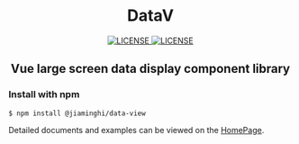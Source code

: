 <h1 align="center">DataV</h1>

<p align="center">
    <a href="https://github.com/jiaming743/datav/blob/master/LICENSE">
      <img src="https://img.shields.io/github/license/jiaming743/datav.svg" alt="LICENSE" />
    </a>
    <a href="https://www.npmjs.com/package/@jiaminghi/datav">
      <img src="https://img.shields.io/npm/v/@jiaminghi/data-view.svg" alt="LICENSE" />
    </a>
</p>

<h2 align="center">Vue large screen data display component library</h2>

### Install with npm

```shell
$ npm install @jiaminghi/data-view
```

Detailed documents and examples can be viewed on the [HomePage](http://datav.jiaminghi.com).
